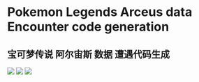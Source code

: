 # Pokemon Legends Arceus data Encounter code generation

## 宝可梦传说 阿尔宙斯 数据 遭遇代码生成

<img src="https://i.imgur.com/SF059n5.png"></img>
<img src="https://i.imgur.com/A0VhMUa.jpg"></img>
<img src="https://m.media-amazon.com/images/I/61Aqa2naKRL._AC_SL1004_.jpg"></img>
